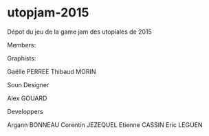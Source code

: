 # utopjam-2015
Dépot du jeu de la game jam des utopiales de 2015

Members:

Graphists:

Gaëlle PERREE
Thibaud MORIN

Soun Designer

Alex GOUARD

Developpers

Argann BONNEAU
Corentin JEZEQUEL
Etienne CASSIN
Eric LEGUEN
